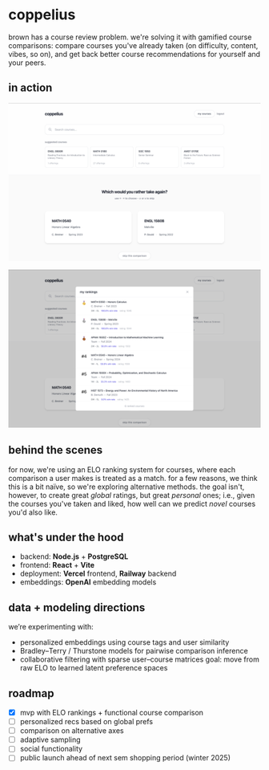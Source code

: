 # coppelius

brown has a course review problem. we're solving it with gamified course comparisons: compare courses you've already taken (on difficulty, content, vibes, so on), and get back better course recommendations for yourself and your peers. 

## in action
![Course comparison UI](/assets/comparison.png)

![Revealed ranking UI](/assets/rankings.png)

## behind the scenes

for now, we're using an ELO ranking system for courses, where each comparison a user makes is treated as a match. for a few reasons, we think this is a bit naïve, so we're exploring alternative methods. the goal isn't, however, to create great *global* ratings, but great *personal* ones; i.e., given the courses you've taken and liked, how well can we predict *novel* courses you'd also like. 

## what's under the hood
* backend: **Node.js** + **PostgreSQL**
* frontend: **React** + **Vite**
* deployment: **Vercel** frontend, **Railway** backend
* embeddings: **OpenAI** embedding models

## data + modeling directions
we’re experimenting with:
* personalized embeddings using course tags and user similarity
* Bradley–Terry / Thurstone models for pairwise comparison inference
* collaborative filtering with sparse user–course matrices
goal: move from raw ELO to learned latent preference spaces

## roadmap
- [x] mvp with ELO rankings + functional course comparison
- [ ] personalized recs based on global prefs
- [ ] comparison on alternative axes
- [ ] adaptive sampling
- [ ] social functionality
- [ ] public launch ahead of next sem shopping period (winter 2025)
